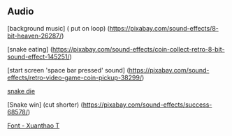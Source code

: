 ## Audio
[background music] ( put on loop)
(https://pixabay.com/sound-effects/8-bit-heaven-26287/) 

[snake eating]
(https://pixabay.com/sound-effects/coin-collect-retro-8-bit-sound-effect-145251/)

[start screen 'space bar pressed' sound]
(https://pixabay.com/sound-effects/retro-video-game-coin-pickup-38299/)

[snake die](https://pixabay.com/sound-effects/playerhit-43108/)



[Snake win] (cut shorter)
(https://pixabay.com/sound-effects/success-68578/)

[Font - Xuanthao T](https://github.com/LemScoot/Group-Project-for-Programming-2023/blob/main/Snake%20Clone/In%20game%20Audio/daydream_3.zip)
